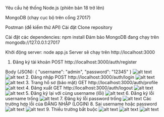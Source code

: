 Yêu cầu hệ thống
Node.js (phiên bản 18 trở lên)

MongoDB (chạy cục bộ trên cổng 27017)

Postman (để kiểm thử API)
Cài đặt
Clone repository

Cài đặt các dependencies: npm install
Đảm bảo MongoDB đang chạy trên mongodb://127.0.0.1:27017

Khởi động server: node app.js
Server sẽ chạy trên http://localhost:3000
1. Đăng ký tài khoản
POST http://localhost:3000/auth/register

Body (JSON):
{
  "username": "admin",
  "password": "12345"
}
![alt text](public/img/1.png)
![alt text](public/img/2.png)
2. Đăng nhập
POST http://localhost:3000/auth/login
![alt text](public/img/3.png)
![alt text](public/img/4.png)
3. Trang hồ sơ (bảo mật)
GET http://localhost:3000/auth/profile
![alt text](public/img/5.png)
4. Đăng xuất
GET http://localhost:3000/auth/logout
![alt text](public/img/6.png)
![alt text](public/img/7.png)
5. Đăng ký lại với cùng username (lỗi)
![alt text](public/img/8.png)
6. Đăng ký lỗi username trống
![alt text](public/img/9.png)
7. Đăng ký lỗi password trống
![alt text](public/img/10.png)
Các trường hợp lỗi của ĐĂNG NHẬP (LOGIN)
8. Sai username hoặc password
![alt text](public/img/11.png)
![alt text](public/img/12.png)
9. Thiếu trường bắt buộc
![alt text](public/img/13.png)
![alt text](public/img/14.png)
![alt text](public/img/15.png)



